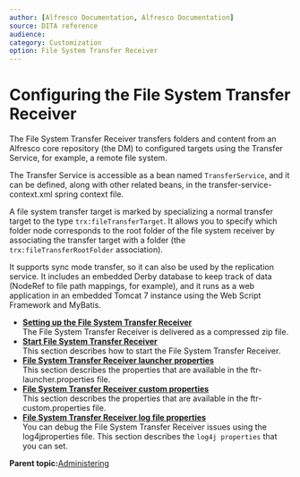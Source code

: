 ```yaml
---
author: [Alfresco Documentation, Alfresco Documentation]
source: DITA reference
audience: 
category: Customization
option: File System Transfer Receiver
---
```


# Configuring the File System Transfer Receiver

The File System Transfer Receiver transfers folders and content from an Alfresco core repository \(the DM\) to configured targets using the Transfer Service, for example, a remote file system.

The Transfer Service is accessible as a bean named `TransferService`, and it can be defined, along with other related beans, in the transfer-service-context.xml spring context file.

A file system transfer target is marked by specializing a normal transfer target to the type `trx:fileTransferTarget`. It allows you to specify which folder node corresponds to the root folder of the file system receiver by associating the transfer target with a folder \(the `trx:fileTransferRootFolder` association\).

It supports sync mode transfer, so it can also be used by the replication service. It includes an embedded Derby database to keep track of data \(NodeRef to file path mappings, for example\), and it runs as a web application in an embedded Tomcat 7 instance using the Web Script Framework and MyBatis.

-   **[Setting up the File System Transfer Receiver](../tasks/FSTR-install.md)**  
The File System Transfer Receiver is delivered as a compressed zip file.
-   **[Start File System Transfer Receiver](../tasks/FSTR-running.md)**  
This section describes how to start the File System Transfer Receiver.
-   **[File System Transfer Receiver launcher properties](../concepts/FSTR-launcher-props.md)**  
This section describes the properties that are available in the ftr-launcher.properties file.
-   **[File System Transfer Receiver custom properties](../concepts/FSTR-custom-props.md)**  
This section describes the properties that are available in the ftr-custom.properties file.
-   **[File System Transfer Receiver log file properties](../concepts/FSTR-log-props.md)**  
You can debug the File System Transfer Receiver issues using the log4jproperties file. This section describes the `log4j properties` that you can set.

**Parent topic:**[Administering](../concepts/ch-administering.md)

